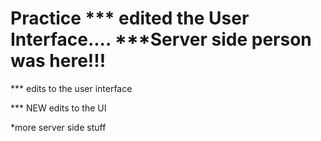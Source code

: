 # Practice *** edited the User Interface.... ***Server side person was here!!!



*** edits to the user interface

*** NEW edits to the UI


*more server side stuff
